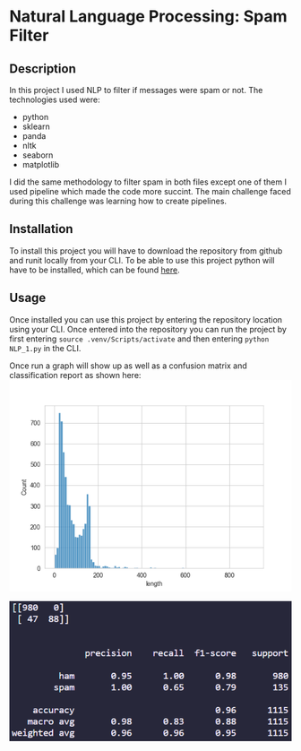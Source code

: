 # Natural Language Processing: Spam Filter

## Description

In this project I used NLP to filter if messages were spam or not. The technologies used were:

- python 
- sklearn
- panda
- nltk
- seaborn
- matplotlib

I did the same methodology to filter spam in both files except one of them I used pipeline which made the code more succint. The main challenge faced during this challenge was learning how to create pipelines.

## Installation

To install this project you will have to download the repository from github and runit locally from your CLI. To be able to use this project python will have to be installed, which can be found [here](https://www.python.org/downloads/).

## Usage

Once installed you can use this project by entering the repository location using your CLI. Once entered into the repository you can run the project by first entering ```source .venv/Scripts/activate``` and then entering ```python NLP_1.py``` in the CLI.

Once run a graph will show up as well as a confusion matrix and classification report as shown here:
![Graph](./assets/graph.png)

![Classification report & confusion matrix](./assets/image.png)
